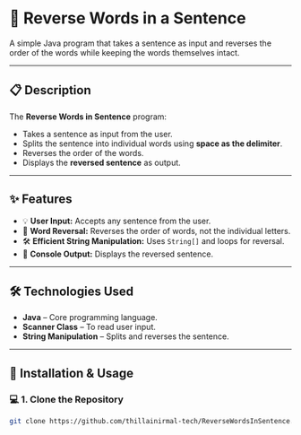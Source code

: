 # 🔁 Reverse Words in a Sentence

A simple Java program that takes a sentence as input and reverses the order of the words while keeping the words themselves intact.

---

## 📋 Description
The **Reverse Words in Sentence** program:
- Takes a sentence as input from the user.
- Splits the sentence into individual words using **space as the delimiter**.
- Reverses the order of the words.
- Displays the **reversed sentence** as output.

---

## ✨ Features
- 💡 **User Input:** Accepts any sentence from the user.
- 🔁 **Word Reversal:** Reverses the order of words, not the individual letters.
- 🛠️ **Efficient String Manipulation:** Uses `String[]` and loops for reversal.
- 🚀 **Console Output:** Displays the reversed sentence.

---

## 🛠️ Technologies Used
- **Java** – Core programming language.
- **Scanner Class** – To read user input.
- **String Manipulation** – Splits and reverses the sentence.

---

## 🚀 Installation & Usage

### 💻 **1. Clone the Repository**
```bash
git clone https://github.com/thillainirmal-tech/ReverseWordsInSentence.git
